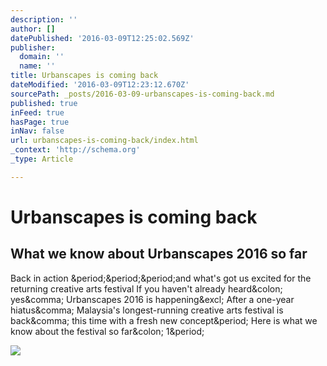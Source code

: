 ```yaml
---
description: ''
author: []
datePublished: '2016-03-09T12:25:02.569Z'
publisher:
  domain: ''
  name: ''
title: Urbanscapes is coming back
dateModified: '2016-03-09T12:23:12.670Z'
sourcePath: _posts/2016-03-09-urbanscapes-is-coming-back.md
published: true
inFeed: true
hasPage: true
inNav: false
url: urbanscapes-is-coming-back/index.html
_context: 'http://schema.org'
_type: Article

---
```

# Urbanscapes is coming back

<article style=""><h1>What we know about Urbanscapes 2016 so far</h1><p>Back in action &amp;period;&amp;period;&amp;period;and what's got us excited for the returning creative arts festival If you haven't already heard&amp;colon; yes&amp;comma; Urbanscapes 2016 is happening&amp;excl; After a one-year hiatus&amp;comma; Malaysia's longest-running creative arts festival is back&amp;comma; this time with a fresh new concept&amp;period; Here is what we know about the festival so far&amp;colon; 1&amp;period;</p><img src="http://www.buro247.my/thumb/640x960_8/Urbanscapes16-CA.jpg" /></article>